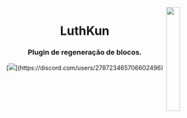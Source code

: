 <img src="https://i.imgur.com/Np65k86.png" width="25%" align="right">
<h1 align="center">LuthKun</h1>
<h3 align="center">Plugin de regeneração de blocos.</h3>

<center> [<img src="https://discord.c99.nl/widget/theme-3/278723465706602496.png" />](https://discord.com/users/278723465706602496) </center
